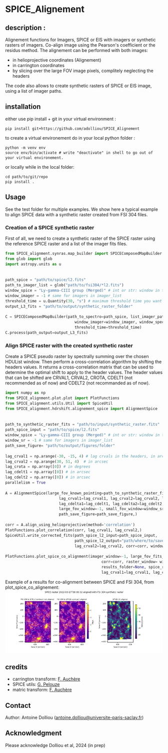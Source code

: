 # SPICE_Alignement

## description :

Alignement functions for Imagers, SPICE or EIS with imagers or synthetic rasters of imagers. 
Co-align image using the Pearson's coefficient or the residus method. The alignement can be performed with both images: 

- in helioprojective coordinates (Alignement)
- in carrington coordinates
- by slicing over the large FOV image pixels, complitely neglecting the headers

The code also allows to create synthetic rasters of SPICE or EIS image, using a list of imager paths.

## installation
either use pip install + git in your virtual environment :

```shell
pip install git+https://github.com/adolliou/SPICE_Alignement
```
to create a virtual environement do in your local python folder :
```shell
python -m venv env
source env/bin/activate # write "deactivate" in shell to go out of your virtual environement. 
```
or locally while in the local folder:

```shell
cd path/to/git/repo
pip install .
```


## Usage

See the test folder for multiple examples.
We show here a typical example to align SPICE data with a synthetic raster created from FSI 304 files. 

### Creation of a SPICE synthetic raster 
First of all, we need to create a synthetic raster of the SPICE raster using the reference SPICE raster and a list of the imager fits files. 
```python
from SPICE_alignment.synras.map_builder import SPICEComposedMapBuilder
from glob import glob
import astropy.units as u


path_spice = "path/to/spice/l2.fits"
path_to_imager_list = glob("path/to/fsi304/*l2.fits")
window_spice = "Ly-gamma-CIII group (Merged)" # int or str: window in the HDUList used.depends on the alignmenet you want to do. 
window_imager = -1 # same for imagers in imager_list
threshold_time = u.Quantity(30, "s") # maximum threshold time you want
output_L3_fits = "path/to/output/synthetic_raster_folder"

C = SPICEComposedMapBuilder(path_to_spectro=path_spice, list_imager_paths=path_to_imager_list,
                               window_imager=window_imager, window_spectro=window_spice,
                               threshold_time=threshold_time)
C.process(path_output=output_L3_fits)
```
### Align SPICE raster with the created synthetic raster

Create a SPICE pseudo raster by spectrally summing over the chosen HDUList window. Then perform a cross-correlation algorithm by shifting the headers values.
It returns a cross-correlation matrix that can be used to determine the optimal shift to apply to the header values. The header values that can be shifted are CRVAL1, CRVAL2, CROTA, CDELT1 (not recommended as of now) and CDELT2 (not recommanded as of now).

```python
import numpy as np
from SPICE_alignment.plot.plot import PlotFunctions
from SPICE_alignment.utils.Util import SpiceUtil
from SPICE_alignment.hdrshift.alignement_spice import AlignmentSpice


path_to_synthetic_raster_fits = "path/to/input/synthetic_raster.fits"
path_spice_input = "path/to/spice/l2.fits"
window_spice = "Ly-gamma-CIII group (Merged)" # int or str: window in the HDUList used.depends on the alignmenet you want to do. 
window_sr = -1 # same for imagers in imager_list
path_save_figure= "path/to/output/figures/folder"

lag_crval1 = np.arange(-30, -15, 4) # lag crvals in the headers, in arcsec
lag_crval2 = np.arange(30, 51, 4)  # in arcsec
lag_crota = np.array([0]) # in degrees
lag_cdelt1 = np.array([0]) # in arcsec
lag_cdelt2 = np.array([0]) # in arcsec
parallelism = True

A = AlignmentSpice(large_fov_known_pointing=path_to_synthetic_raster_fits, small_fov_to_correct=path_spice_input,
                        lag_crval1=lag_crval1, lag_crval2=lag_crval2, lag_crota=lag_crota, use_tqdm=True,
                        lag_cdelta1=lag_cdelt1, lag_cdelta2=lag_cdelt2, parallelism=parallelism,
                        large_fov_window=-1, small_fov_window=window_sr,
                        path_save_figure=path_save_figure,)

corr = A.align_using_helioprojective(method='correlation')
PlotFunctions.plot_correlation(corr, lag_crval1, lag_crval2,)
SpiceUtil.write_corrected_fits(path_spice_l2_input=path_spice_input, 
                               path_spice_l2_output="path/where/to/save/corrected/fits", lag_crval1=lag_crval1, 
                               lag_crval2=lag_crval2, corr=corr, window_spice=window_spice)

PlotFunctions.plot_spice_co_alignment(imager_window=-1, large_fov_fits_path=path_to_synthetic_raster_fits,
                                           corr=corr, raster_window= window_spice, levels_percentile=[80, 90],
                                           results_folder=None, spice_raster_path=path_spice_input, show=True,
                                           lag_crval1=lag_crval1, lag_crval2=lag_crval2)


```
Example of a results for co-alignment between SPICE and FSI 304, from plot_spice_co_alignement:
![Example of a results for co-alignment between SPICE and FSI 304, from plot_spice_co_alignement](co_alignment_SPICE_FSI.png)


## credits

- carrington transform: [F. Auchère](https://github.com/frederic-auchere)
- SPICE utils: [G. Pelouze](https://github.com/gpelouze)
- matric transform: [F. Auchère](https://github.com/frederic-auchere)

## Contact

Author: Antoine Dolliou (antoine.dolliou@universite-paris-saclay.fr)

## Acknowledgment

Please acknowledge Dolliou et al, 2024 (in prep)